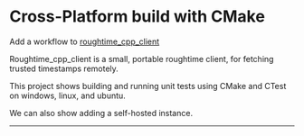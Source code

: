 # Cross-Platform build with CMake

Add a workflow to [roughtime_cpp_client](https://github.com/cfogelklou/roughtime_cpp_client)

Roughtime_cpp_client is a small, portable roughtime client, for fetching trusted timestamps remotely.

This project shows building and running unit tests using CMake and CTest on windows, linux, and ubuntu.

We can also show adding a self-hosted instance.

---
